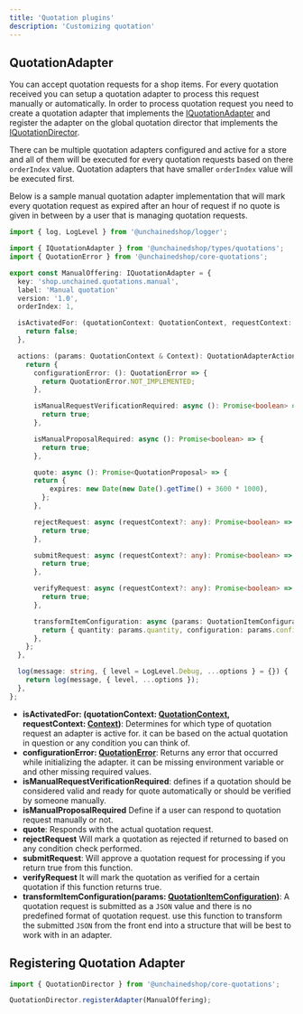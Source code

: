 ```yaml
---
title: 'Quotation plugins'
description: 'Customizing quotation'
---
```


## QuotationAdapter

You can accept quotation requests for a shop items. For every quotation received you can setup a quotation adapter to process this request manually or automatically. In order to process quotation request you need to create a quotation adapter that implements the [IQuotationAdapter](https://docs.unchained.shop/types/types/quotations.IQuotationAdapter.html) and register the adapter on the global quotation director that implements the [IQuotationDirector](https://docs.unchained.shop/types/types/quotations.IQuotationDirector.html).

There can be multiple quotation adapters configured and active for a store and all of them will be executed for every quotation requests based on there `orderIndex` value. Quotation adapters that have smaller `orderIndex` value will be executed first.

Below is a sample manual quotation adapter implementation that will mark every quotation request as expired after an hour of request if no quote is given in between by a user that is managing quotation requests. 

```typescript
import { log, LogLevel } from '@unchainedshop/logger';

import { IQuotationAdapter } from '@unchainedshop/types/quotations';
import { QuotationError } from '@unchainedshop/core-quotations';

export const ManualOffering: IQuotationAdapter = {
  key: 'shop.unchained.quotations.manual',
  label: 'Manual quotation'
  version: '1.0',
  orderIndex: 1,

  isActivatedFor: (quotationContext: QuotationContext, requestContext: Context): boolean => {
    return false;
  },

  actions: (params: QuotationContext & Context): QuotationAdapterActions => {
    return {
      configurationError: (): QuotationError => {
        return QuotationError.NOT_IMPLEMENTED;
      },

      isManualRequestVerificationRequired: async (): Promise<boolean> => {
        return true;
      },

      isManualProposalRequired: async (): Promise<boolean> => {
        return true;
      },

      quote: async (): Promise<QuotationProposal> => {
      return {
          expires: new Date(new Date().getTime() + 3600 * 1000),
        };
      },

      rejectRequest: async (requestContext?: any): Promise<boolean> => {
        return true;
      },

      submitRequest: async (requestContext?: any): Promise<boolean> => {
        return true;
      },

      verifyRequest: async (requestContext?: any): Promise<boolean> => {
        return true;
      },

      transformItemConfiguration: async (params: QuotationItemConfiguration) => {
        return { quantity: params.quantity, configuration: params.configuration };
      },
    };
  },

  log(message: string, { level = LogLevel.Debug, ...options } = {}) {
    return log(message, { level, ...options });
  },
};

```


- **isActivatedFor: (quotationContext: [QuotationContext](https://docs.unchained.shop/types/types/quotations.QuotationContext.html), requestContext: [Context](https://docs.unchained.shop/types/types/api.Context.html))**: Determines for which type of quotation request an adapter is active for. it can be based on the actual quotation in question or any condition you can think of.
- **configurationError: [QuotationError](https://docs.unchained.shop/types/enums/quotations.QuotationError.html)**: Returns any error that occurred while initializing the adapter. it can be missing environment variable or and other missing required values.
- **isManualRequestVerificationRequired**: defines if a quotation should be considered valid and ready for quote automatically or should be verified by someone manually.
- **isManualProposalRequired** Define if a user can respond to quotation request manually or not.
- **quote**: Responds with the actual quotation request.
- **rejectRequest** Will mark a quotation as rejected if returned to based on any condition check performed.
- **submitRequest**: Will approve a quotation request for processing if you return true from this function.
- **verifyRequest** It will mark the quotation as verified for a certain quotation if this function returns true.
- **transformItemConfiguration(params: [QuotationItemConfiguration](https://docs.unchained.shop//types/interfaces/quotations.QuotationItemConfiguration.html))**: A quotation request is submitted as a `JSON` value and there is no predefined format of quotation request. use this function to transform the submitted `JSON` from the front end into a structure that will be best to work with in an adapter.



## Registering Quotation Adapter

```typescript
import { QuotationDirector } from '@unchainedshop/core-quotations';

QuotationDirector.registerAdapter(ManualOffering);
```